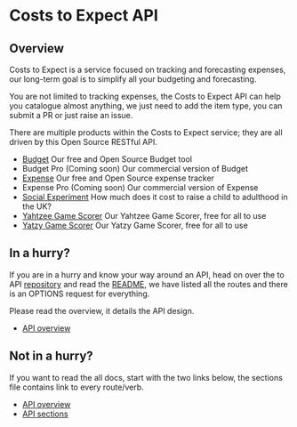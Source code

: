 # Costs to Expect API

## Overview

Costs to Expect is a service focused on tracking and forecasting expenses, our long-term goal is to simplify all your budgeting and forecasting.

You are not limited to tracking expenses, the Costs to Expect API can help you catalogue almost anything, we just need to add the item type, you can submit a PR or just raise an issue.

There are multiple products within the Costs to Expect service; they are all driven by this Open Source RESTful API.

- [Budget](https://budget.costs-to-expect.com) Our free and Open Source Budget tool
- Budget Pro (Coming soon) Our commercial version of Budget
- [Expense](https://app.costs-to-expect.com) Our free and Open Source expense tracker
- Expense Pro (Coming soon) Our commercial version of Expense
- [Social Experiment](https://www.costs-to-expect.com) How much does it cost to raise a child to adulthood in the UK?
- [Yahtzee Game Scorer](https://yahtzee.game-score.com) Our Yahtzee Game Scorer, free for all to use
- [Yatzy Game Scorer](https://yatzu.game-score.com) Our Yatzy Game Scorer, free for all to use

## In a hurry?

If you are in a hurry and know your way around an API, head on over the to API [repository](https://github.com/costs-to-expect/api) and read the [README](https://github.com/costs-to-expect/api#readme), we have listed all the routes and there is an OPTIONS request for everything.

Please read the overview, it details the API design.

- [API overview](Overview.md)

## Not in a hurry?

If you want to read the all docs, start with the two links below, the sections file contains link to every route/verb.

- [API overview](Overview.md)
- [API sections](Sections.md)
